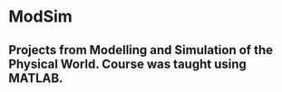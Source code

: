 # ModSim
## Projects from Modelling and Simulation of the Physical World. Course was taught using MATLAB. 
